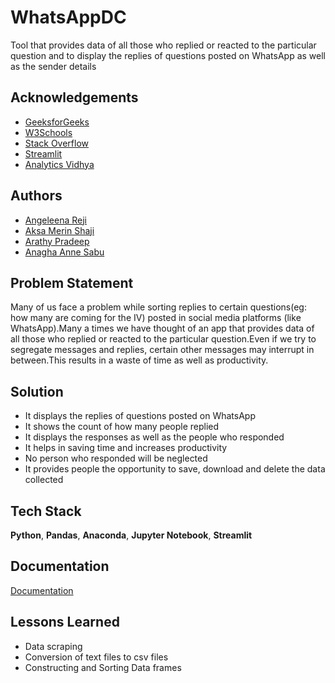 
# WhatsAppDC

Tool that provides data of all those who replied or reacted to the particular question and to display the replies of questions posted on WhatsApp as well as the sender details





## Acknowledgements

 - [GeeksforGeeks](https://www.geeksforgeeks.org/reading-rows-from-a-csv-file-in-python/)
 - [W3Schools](https://www.w3schools.com/python/pandas/pandas_csv.asp)
 - [Stack Overflow](https://stackoverflow.com/)
 - [Streamlit](https://discuss.streamlit.io/t/new-component-streamlit-chat-a-new-way-to-create-chatbots/20412)
 - [Analytics Vidhya](https://www.analyticsvidhya.com/blog/2021/04/whatsapp-group-chat-analyzer-using-python/)


## Authors

- [Angeleena Reji](https://github.com/angie-c0der)
- [Aksa Merin Shaji](https://github.com/aksagit)
- [Arathy Pradeep](https://github.com/Arathy7)
- [Anagha Anne Sabu](https://github.com/Anagha-anne)


## Problem Statement

Many of us face a problem while sorting replies to certain questions(eg: how many are coming for the IV)
posted in social media platforms (like WhatsApp).Many a times we
have thought of an app that provides data of all those who replied or reacted to the particular question.Even if we try to
segregate messages and replies, certain other messages may interrupt in between.This results in a waste of time as well as productivity.
## Solution

- It displays the replies of questions posted on WhatsApp
- It shows the count of how many people replied
- It displays the responses as well as the people who responded
- It helps in saving time and increases productivity
- No person who responded will be neglected
- It provides people the opportunity to save, download and delete the data collected
## Tech Stack

**Python**, **Pandas**, **Anaconda**, **Jupyter Notebook**, **Streamlit**



## Documentation

[Documentation](https://github.com/Anagha-anne/sample_code/files/10253265/PROJECT.pdf)


## Lessons Learned

- Data scraping
- Conversion of text files to csv files
- Constructing and Sorting Data frames


